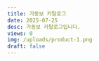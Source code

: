 ```yaml
---
title: 가동보 카탈로그
date: 2025-07-25
desc: 가동보 카탈로그입니다.
views: 0
img: /uploads/product-1.png
draft: false
---
```

